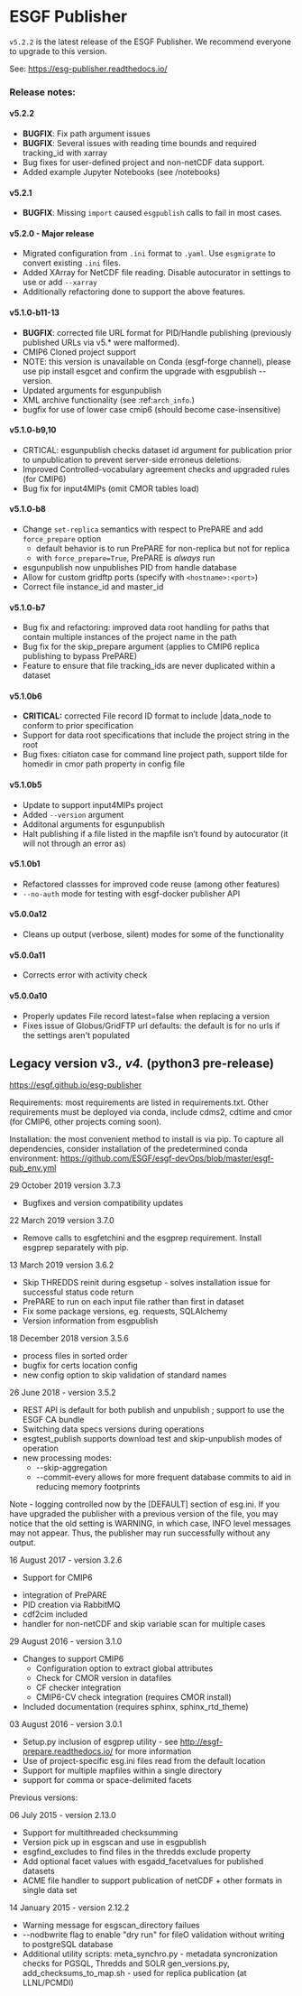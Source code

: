 # ESGF Publisher

`v5.2.2` is the latest release of the ESGF Publisher.  We recommend everyone to upgrade to this version.

See: https://esg-publisher.readthedocs.io/

### Release notes:

#### v5.2.2
* **BUGFIX**: Fix path argument issues
* **BUGFIX**: Several issues with reading time bounds and required tracking_id with xarray
* Bug fixes for user-defined project and non-netCDF data support.
* Added example Jupyter Notebooks (see /notebooks)


#### v5.2.1
* **BUGFIX**:  Missing `import` caused ``esgpublish`` calls to fail in most cases.

#### v5.2.0 - Major release
* Migrated configuration from `.ini` format to `.yaml`.  Use `esgmigrate` to convert existing `.ini` files.
*  Added XArray for NetCDF file reading.  Disable autocurator in settings to use or add `--xarray`
* Additionally refactoring done to support the above features.

#### v5.1.0-b11-13

* **BUGFIX**: corrected file URL format for PID/Handle publishing (previously published URLs via v5.* were malformed).
* CMIP6 Cloned project support
* NOTE: this version is unavailable on Conda (esgf-forge channel), please use pip install esgcet and confirm the upgrade with esgpublish --version.
* Updated arguments for esgunpublish
* XML archive functionality (see :ref:`arch_info`.)
* bugfix for use of lower case cmip6 (should become case-insensitive)


#### v5.1.0-b9,10

* CRTICAL: esgunpublish checks dataset id argument for publication prior to unpublication to prevent server-side erroneus deletions.
* Improved Controlled-vocabulary agreement checks and upgraded rules (for CMIP6)
* Bug fix for input4MIPs (omit CMOR tables load)

#### v5.1.0-b8

* Change ``set-replica`` semantics with respect to PrePARE and add ``force_prepare`` option
   - default behavior is to run PrePARE for non-replica but not for replica
   - with ``force_prepare=True``, PrePARE is *always* run
* esgunpublish now unpublishes PID from handle database
* Allow for custom gridftp ports (specify with ``<hostname>:<port>``)
* Correct file instance_id and master_id

#### v5.1.0-b7

* Bug fix and refactoring: improved data root handling for paths that contain multiple instances of the project name in the path
* Bug fix for the skip_prepare argument (applies to CMIP6 replica publishing to bypass PrePARE)
* Feature to ensure that file tracking_ids are never duplicated within a dataset

#### v5.1.0b6

* **CRITICAL:** corrected File record ID format to include |data_node to conform to prior specification
* Support for data root specifications that include the project string in the root
* Bug fixes: citiaton case for command line project path, support tilde for homedir in cmor path property in config file

#### v5.1.0b5

* Update to support input4MIPs project
* Added `--version` argument
* Additonal arguments for esgunpublish
* Halt publishing if a file listed in the mapfile isn’t found by autocurator (it will not through an error as)

#### v5.1.0b1

* Refactored classses for improved code reuse (among other features)
* `--no-auth` mode for testing with esgf-docker publisher API


#### v5.0.0a12

* Cleans up output (verbose, silent) modes for some of the functionality

#### v5.0.0a11 

* Corrects error with activity check

#### v5.0.0a10

* Properly updates File record latest=false when replacing a version
* Fixes issue of Globus/GridFTP url defaults: the default is for no urls if the settings aren't populated

## Legacy version v3.*, v4.* (python3 pre-release)


https://esgf.github.io/esg-publisher 

Requirements:  most requirements are listed in requirements.txt.  Other requirements must be deployed via conda, include cdms2, cdtime and cmor (for CMIP6, other projects coming soon).  

Installation:  the most convenient method to install is via pip.  To capture all dependencies, consider installation of the predetermined conda environment: https://github.com/ESGF/esgf-devOps/blob/master/esgf-pub_env.yml

29 October 2019 version 3.7.3

* Bugfixes and version compatibility updates

22 March 2019 version 3.7.0

* Remove calls to esgfetchini and the esgprep requirement.  Install esgprep separately with pip.

13 March 2019 version 3.6.2

* Skip THREDDS reinit during esgsetup - solves installation issue for successful status code return
* PrePARE to run on each input file rather than first in dataset
* Fix some package versions, eg. requests, SQLAlchemy
* Version information from esgpublish

18 December 2018  version 3.5.6

* process files in sorted order
* bugfix for certs location config
* new config option to skip validation of standard names

26 June 2018 - version 3.5.2

* REST API is default for both publish and unpublish ; support to use the ESGF CA bundle
* Switching data specs versions during operations
* esgtest_publish supports download test and skip-unpublish modes of operation
* new processing modes:
   - --skip-aggregation  
   - --commit-every  allows for more frequent database commits to aid in reducing memory footprints

Note - logging controlled now by the [DEFAULT] section of esg.ini. If you have upgraded the publisher with a previous version of the file, you may notice that the old setting is WARNING, in which case, INFO level messages may not appear.  Thus, the publisher may run successfully without any output.  



16 August 2017 - version 3.2.6

* Support for CMIP6 
- integration of PrePARE
- PID creation via RabbitMQ
- cdf2cim included
- handler for non-netCDF and skip variable scan for multiple cases

29 August 2016 - version 3.1.0

* Changes to support CMIP6
  - Configuration option to extract global attributes
  - Check for CMOR version in datafiles
  - CF checker integration
  - CMIP6-CV check integration (requires CMOR install)
* Included documentation (requires sphinx, sphinx_rtd_theme)

03 August 2016 - version 3.0.1

* Setup.py inclusion of esgprep utility - see http://esgf-prepare.readthedocs.io/ for more information
* Use of project-specific esg.ini files read from the default location
* Support for multiple mapfiles within a single directory
* support for comma or space-delimited facets


Previous versions:

06 July 2015 - version 2.13.0

 * Support for multithreaded checksumming
 * Version pick up in esgscan and use in esgpublish
 * esgfind_excludes to find files in the thredds exclude property
 * Add optional facet values with esgadd_facetvalues for published datasets
 * ACME file handler to support publication of netCDF + other formats in single data set

14 January 2015 - version 2.12.2

 * Warning message for esgscan_directory failues
 * --nodbwrite flag to enable "dry run" for fileO validation without writing to postgreSQL database
 * Additional utility scripts: 
      meta_synchro.py - metadata syncronization checks for PGSQL, Thredds and SOLR
     gen_versions.py, add_checksums_to_map.sh  - used for replica publication (at LLNL/PCMDI)
    

